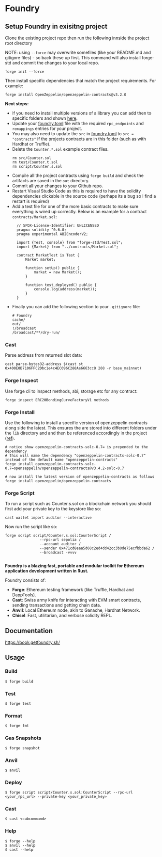 # Foundry

## Setup Foundry in exisitng project

Clone the existing project repo then run the following innside the project root directory

NOTE: using `--force` may overwrite somefiles (like your README.md and gitigore files) - so back these up first. This command will also install forge-std and commit the changes to your local repo.

```
forge init --force
```

Then install specific dependencies that match the project requirements. For example:

```
forge install OpenZeppelin/openzeppelin-contracts@v3.2.0
```

**Next steps:**

- If you need to install multiple versions of a library you can add then to specific folders and shown [here](#forge-install).
- Update your [foundry.toml](./foundry.toml) file with the required `rpc_endpoints` and `remappings` entries for your project.
- You may also need to update the `src` in  [foundry.toml](./foundry.toml)  to `src = "contracts"` if the projects contracts are in this folder (such as with Hardhat or Truffle).
- Delete the `Counter.*.sol` example contract files.
  ```
  rm src/Counter.sol
  rm test/Counter.t.sol
  rm script/Counter.s.sol
  ```
- Compile all the project contracts using `forge build` and check the artifacts are saved in the `out` directory.
- Commit all your changes to your Github repo.
- Restart Visual Studio Code as this is required to have the solidity dependencies clickable in the source code (perhaps its a bug so I find a restart is required)
- Add a test file for one of the more basic contracts to make sure everything is wired up correctly. Below is an example for a contract `contracts/Market.sol`:
  ```solidity
    // SPDX-License-Identifier: UNLICENSED
    pragma solidity ^0.6.0;
    pragma experimental ABIEncoderV2;

    import {Test, console} from "forge-std/Test.sol";
    import {Market} from "../contracts/Market.sol";

    contract MarketTest is Test {
        Market market;

        function setUp() public {
            market = new Market();
        }

        function test_deployed() public {
            console.log(address(market));
        }
    }
  ```
- Finally you can add the following section to your `.gitignore` file:
  ```
  # Foundry
  cache/
  out/
  !/broadcast
  /broadcast/**/dry-run/
  ```

### Cast

Parse address from returned slot data:

```
cast parse-bytes32-address $(cast st 0x400E0B7106FFC2Dbc1e4c4EC096C288Ae6663cc8 208 -r base_mainnet)
```

### Forge Inspect

Use forge cli to inspect methods, abi, storage etc for any contract:

```
forge inspect ERC20BondingCurveFactoryV1 methods 
```

### Forge Install

Use the following to install a specific version of openzeppelin contracts along side the latest. This ensures the are stored into different folders under the `lib` directory and and then be referenced accordingly in the project ([ref](https://ethereum.stackexchange.com/questions/153530/how-can-i-install-multiple-versions-of-a-dependency-in-foundry)).

```
# notice show openzeppelin-contracts-solc-0.7= is prepended to the dependency
# this will name the dependency "openzeppelin-contracts-solc-0.7" instead of the default name "openzeppelin-contracts"
forge install openzeppelin-contracts-solc-0.7=openzeppelin/openzeppelin-contracts@v3.4.2-solc-0.7

# now install the latest version of openzeppelin-contracts as follows
forge install openzeppelin/openzeppelin-contracts
```

### Forge Script

To run a script such as Counter.s.sol on a blockchain network you should first add your private key to the keystore like so:

```
cast wallet import auditor --interactive
```

Now run the script like so:

```
forge script script/Counter.s.sol:CounterScript /
                --rpc-url sepolia /
                --account auditor / 
                --sender 0x471cd8eaa5d60c2ed4dd42cc3b0de75ecfbbda62 / 
                --broadcast -vvvv
                
```

**Foundry is a blazing fast, portable and modular toolkit for Ethereum application development written in Rust.**

Foundry consists of:

-   **Forge**: Ethereum testing framework (like Truffle, Hardhat and DappTools).
-   **Cast**: Swiss army knife for interacting with EVM smart contracts, sending transactions and getting chain data.
-   **Anvil**: Local Ethereum node, akin to Ganache, Hardhat Network.
-   **Chisel**: Fast, utilitarian, and verbose solidity REPL.

## Documentation

https://book.getfoundry.sh/

## Usage

### Build

```shell
$ forge build
```

### Test

```shell
$ forge test
```

### Format

```shell
$ forge fmt
```

### Gas Snapshots

```shell
$ forge snapshot
```

### Anvil

```shell
$ anvil
```

### Deploy

```shell
$ forge script script/Counter.s.sol:CounterScript --rpc-url <your_rpc_url> --private-key <your_private_key>
```

### Cast

```shell
$ cast <subcommand>
```

### Help

```shell
$ forge --help
$ anvil --help
$ cast --help
```
